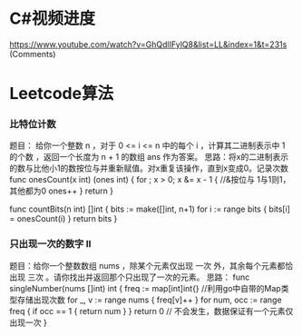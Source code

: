 # C#视频进度 
https://www.youtube.com/watch?v=GhQdlIFylQ8&list=LL&index=1&t=231s (Comments)                                
# Leetcode算法
### 比特位计数
题目：
给你一个整数 n ，对于 0 <= i <= n 中的每个 i ，计算其二进制表示中 1 的个数 ，返回一个长度为 n + 1 的数组 ans 作为答案。
思路：将x的二进制表示的数与比他小1的数按位与并重新赋值。对x重复该操作，直到x变成0。记录次数
func onesCount(x int) (ones int) {
    for ; x > 0; x &= x - 1 {  //&按位与   1与1则1，其他都为0
        ones++
    }
    return
}

func countBits(n int) []int {
    bits := make([]int, n+1)
    for i := range bits {
        bits[i] = onesCount(i)
    }
    return bits
}
### 只出现一次的数字 II
题目：给你一个整数数组 nums ，除某个元素仅出现 一次 外，其余每个元素都恰出现 三次 。请你找出并返回那个只出现了一次的元素。
思路： 
func singleNumber(nums []int) int {
    freq := map[int]int{}   //利用go中自带的Map类型存储出现次数
    for _, v := range nums {
        freq[v]++
    }
    for num, occ := range freq {
        if occ == 1 {
            return num
        }
    }
    return 0 // 不会发生，数据保证有一个元素仅出现一次
}
